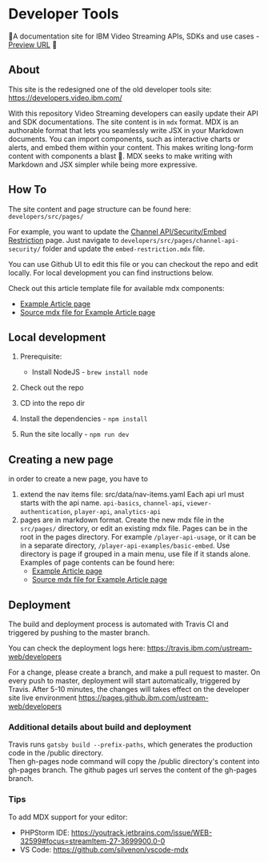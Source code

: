 # Developer Tools

:construction:A documentation site for IBM Video Streaming APIs, SDKs and use cases - [Preview URL](https://pages.github.ibm.com/ustream-web/developers/) :construction:

## About

This site is the redesigned one of the old developer tools site: https://developers.video.ibm.com/

With this repository Video Streaming developers can easily update their API and SDK documentations.
The site content is in `mdx` format.
MDX is an authorable format that lets you seamlessly write JSX in your Markdown documents. You can import components, such as interactive charts or alerts, and embed them within your content. This makes writing long-form content with components a blast 🚀. MDX seeks to make writing with Markdown and JSX simpler while being more expressive.

## How To

The site content and page structure can be found here: `developers/src/pages/`

For example, you want to update the [Channel API/Security/Embed Restriction](https://pages.github.ibm.com/ustream-web/developers/channel-api-security/embed-restriction) page. Just navigate to `developers/src/pages/channel-api-security/` folder and update the `embed-restriction.mdx` file.

You can use Github UI to edit this file or you can checkout the repo and edit locally.
For local development you can find instructions below.

Check out this article template file for available mdx components:

- [Example Article page](https://pages.github.ibm.com/ustream-web/developers/channel-api-topic)
- [Source mdx file for Example Article page](https://github.ibm.com/ustream-web/developers/blob/master/src/pages/channel-api-topic.mdx)

## Local development

1. Prerequisite:

   - Install NodeJS - `brew install node`

2. Check out the repo
3. CD into the repo dir
4. Install the dependencies - `npm install`
5. Run the site locally - `npm run dev`

## Creating a new page

in order to create a new page, you have to

1. extend the nav items file:
   src/data/nav-items.yaml
   Each api url must starts with the api name. `api-basics`, `channel-api`, `viewer-authentication`, `player-api`, `analytics-api`
2. pages are in markdown format. Create the new mdx file in the `src/pages/` directory, or edit an existing mdx file.
   Pages can be in the root in the pages directory. For example `/player-api-usage`,
   or it can be in a separate directory, `/player-api-examples/basic-embed`. Use directory is page if grouped in a main menu, use file if it stands alone.
   Examples of page contents can be found here:
   - [Example Article page](https://pages.github.ibm.com/ustream-web/developers/channel-api-topic)
   - [Source mdx file for Example Article page](https://github.ibm.com/ustream-web/developers/blob/master/src/pages/channel-api-topic.mdx)

## Deployment

The build and deployment process is automated with Travis CI and triggered by pushing to the master branch.

You can check the deployment logs here: https://travis.ibm.com/ustream-web/developers

For a change, please create a branch, and make a pull request to master.
On every push to master, deployment will start automatically, triggered by Travis.
After 5-10 minutes, the changes will takes effect on the developer site live environment
https://pages.github.ibm.com/ustream-web/developers

### Additional details about build and deployment

Travis runs `gatsby build --prefix-paths`, which generates the production code in the /public directory.  
Then gh-pages node command will copy the /public directory's content into gh-pages branch.
The github pages url serves the content of the gh-pages branch.

### Tips

To add MDX support for your editor:

- PHPStorm IDE: https://youtrack.jetbrains.com/issue/WEB-32599#focus=streamItem-27-3699900.0-0
- VS Code: https://github.com/silvenon/vscode-mdx
